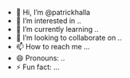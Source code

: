 - 👋 Hi, I’m @patrickhalla
- 👀 I’m interested in ..
- 🌱 I’m currently learning ..
- 💞️ I’m looking to collaborate on ..
- 📫 How to reach me ...
- 😄 Pronouns: ..
- ⚡ Fun fact: ...

<!---
patrickhalla/patrickhalla is a ✨ special ✨ repository because its `README.md` (this file) appears on your GitHub profile.
You can click the Preview link to take a look at your changes.
--->
